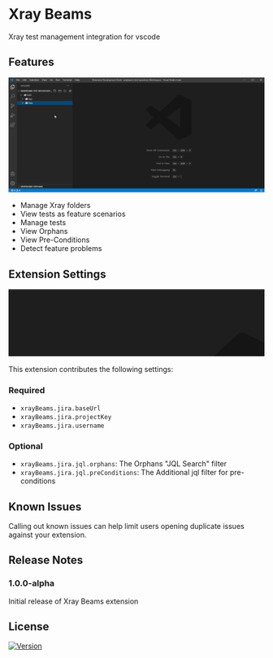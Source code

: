 # Xray Beams

Xray test management integration for vscode

## Features

![features](images/readme/features.gif)

- Manage Xray folders
- View tests as feature scenarios
- Manage tests
- View Orphans
- View Pre-Conditions
- Detect feature problems

## Extension Settings

![Settings](images/readme/settings.gif)

This extension contributes the following settings:

### Required
- `xrayBeams.jira.baseUrl`
- `xrayBeams.jira.projectKey`
- `xrayBeams.jira.username`

### Optional
- `xrayBeams.jira.jql.orphans`: The Orphans "JQL Search" filter
- `xrayBeams.jira.jql.preConditions`: The Additional jql filter for pre-conditions

## Known Issues

Calling out known issues can help limit users opening duplicate issues against your extension.

## Release Notes

### 1.0.0-alpha

Initial release of Xray Beams extension

## License

[![Version](https://img.shields.io/badge/license-MIT-green.svg)](https://github.com/danzelbel/xray-beams/blob/master/LICENSE)
